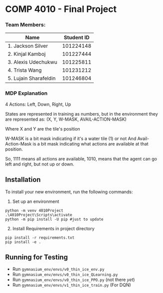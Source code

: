 # COMP 4010 - Final Project

### Team Members: 
| Name               | Student ID |
|------------------- |------------|
| 1. Jackson Silver     | 101224148  |
| 2. Kinjal Kamboj      | 101227444  | 
| 3. Alexis Udechukwu   | 101225811  |
| 4. Trista Wang        | 101231212  |
| 5. Lujain Sharafeldin | 101246804  |

### MDP Explanation

4 Actions: Left, Down, Right, Up

States are represented in training as numbers, but in the environment they are represented as:
    (X, Y, W-MASK, AVAIL-ACTION-MASK)

Where X and Y are the tile's position

W-MASK is a bit mask indicating if it's a water tile (1) or not
And Avail-Action-Mask is a bit mask indicating what actions are available at that position.

So, 1111 means all actions are available,
1010, means that the agent can go left and right, but not up or down.
  
## Installation

To install your new environment, run the following commands:

1. Set up an environment

```{shell}
python -m venv 4010Project
.\4010Project\Scripts\activate
python -m pip install -U pip #just to update
```

2. Install Requirements in project directory
```(shell)
pip install -r requirements.txt
pip install -e .
```

## Running for Testing
- Run  `gymnasium_env/envs/v0_thin_ice_env.py` 
- Run  `gymnasium_env/envs/v0_thin_ice_QLearning.py` 
- Run  `gymnasium_env/envs/v0_thin_ice_PPO.py` (not there *yet*)
- Run `gymnasium_env/envs/v1_thin_ice_train.py` (For DQN)